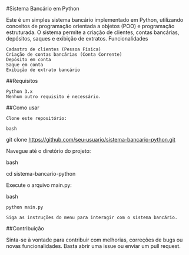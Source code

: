 #Sistema Bancário em Python

Este é um simples sistema bancário implementado em Python, utilizando conceitos de programação orientada a objetos (POO) e programação estruturada. O sistema permite a criação de clientes, contas bancárias, depósitos, saques e exibição de extratos.
Funcionalidades

    Cadastro de clientes (Pessoa Física)
    Criação de contas bancárias (Conta Corrente)
    Depósito em conta
    Saque em conta
    Exibição de extrato bancário

##Requisitos

    Python 3.x
    Nenhum outro requisito é necessário.

##Como usar

    Clone este repositório:

    bash

git clone https://github.com/seu-usuario/sistema-bancario-python.git

Navegue até o diretório do projeto:

bash

cd sistema-bancario-python

Execute o arquivo main.py:

bash

    python main.py

    Siga as instruções do menu para interagir com o sistema bancário.

##Contribuição

Sinta-se à vontade para contribuir com melhorias, correções de bugs ou novas funcionalidades. Basta abrir uma issue ou enviar um pull request.
